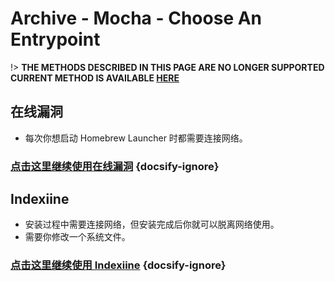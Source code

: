 # Archive - Mocha - Choose An Entrypoint

!> **THE METHODS DESCRIBED IN THIS PAGE ARE NO LONGER SUPPORTED**  
**CURRENT METHOD IS AVAILABLE [HERE](../../introduction)**

## 在线漏洞

- 每次你想启动 Homebrew Launcher 时都需要连接网络。

### [**点击这里继续使用在线漏洞**](online-exploit/sd-preparation) {docsify-ignore}

## Indexiine

- 安装过程中需要连接网络，但安装完成后你就可以脱离网络使用。
- 需要你修改一个系统文件。

### [**点击这里继续使用 Indexiine**](indexiine/sd-preparation) {docsify-ignore}